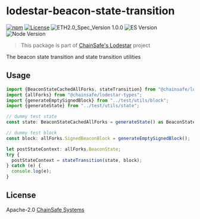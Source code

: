 # lodestar-beacon-state-transition

[![npm](https://img.shields.io/npm/v/@chainsafe/lodestar-beacon-state-transition)](https://www.npmjs.com/package/@chainsafe/lodestar-beacon-state-transition)
[![License](https://img.shields.io/badge/License-Apache%202.0-blue.svg)](https://opensource.org/licenses/Apache-2.0)
![ETH2.0_Spec_Version 1.0.0](https://img.shields.io/badge/ETH2.0_Spec_Version-1.0.0-2e86c1.svg)
![ES Version](https://img.shields.io/badge/ES-2020-yellow)
![Node Version](https://img.shields.io/badge/node-12.x-green)

> This package is part of [ChainSafe's Lodestar](https://lodestar.chainsafe.io) project

The beacon state transition and state transition utilities

## Usage

```typescript
import {BeaconStateCachedAllForks, stateTransition} from "@chainsafe/lodestar-beacon-state-transition/src/allForks";
import {allForks} from "@chainsafe/lodestar-types";
import {generateEmptySignedBlock} from "../test/utils/block";
import {generateState} from "../test/utils/state";

// dummy test state
const state: BeaconStateCachedAllForks = generateState() as BeaconStateCachedAllForks;

// dummy test block
const block: allForks.SignedBeaconBlock = generateEmptySignedBlock();

let postStateContext: allForks.BeaconState;
try {
  postStateContext = stateTransition(state, block);
} catch (e) {
  console.log(e);
}
```

## License

Apache-2.0 [ChainSafe Systems](https://chainsafe.io)

